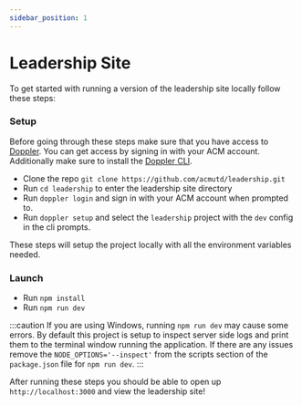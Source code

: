 ```yaml
---
sidebar_position: 1
---
```


# Leadership Site

To get started with running a version of the leadership site locally follow these steps:

### Setup

Before going through these steps make sure that you have access to [Doppler](https://doppler.com). You can get access by signing in with your ACM account. Additionally make sure to install the [Doppler CLI](https://docs.doppler.com/docs/cli).

- Clone the repo `git clone https://github.com/acmutd/leadership.git`
- Run `cd leadership` to enter the leadership site directory
- Run `doppler login` and sign in with your ACM account when prompted to.
- Run `doppler setup` and select the `leadership` project with the `dev` config in the cli prompts.

These steps will setup the project locally with all the environment variables needed.

### Launch
- Run `npm install`
- Run `npm run dev`

:::caution
If you are using Windows, running `npm run dev` may cause some errors. By default this project is setup to inspect server side logs and print them to the terminal window running the application. If there are any issues remove the `NODE_OPTIONS='--inspect'` from the scripts section of the `package.json` file for `npm run dev`.
:::

After running these steps you should be able to open up `http://localhost:3000` and view the leadership site!